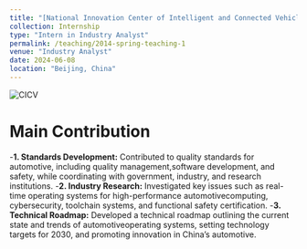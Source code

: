 ```yaml
---
title: "[National Innovation Center of Intelligent and Connected Vehicles](http://www.china-icv.cn/index.html)"
collection: Internship
type: "Intern in Industry Analyst"
permalink: /teaching/2014-spring-teaching-1
venue: "Industry Analyst"
date: 2024-06-08
location: "Beijing, China"
---
```


![CICV]()

Main Contribution
======
-**1. Standards Development:** Contributed to quality standards for automotive, including quality management,software development, and safety, while coordinating with government, industry, and research institutions.
-**2. Industry Research:** Investigated key issues such as real-time operating systems for high-performance automotivecomputing, cybersecurity, toolchain systems, and functional safety certification.
-**3. Technical Roadmap:** Developed a technical roadmap outlining the current state and trends of automotiveoperating systems, setting technology targets for 2030, and promoting innovation in China’s automotive.
